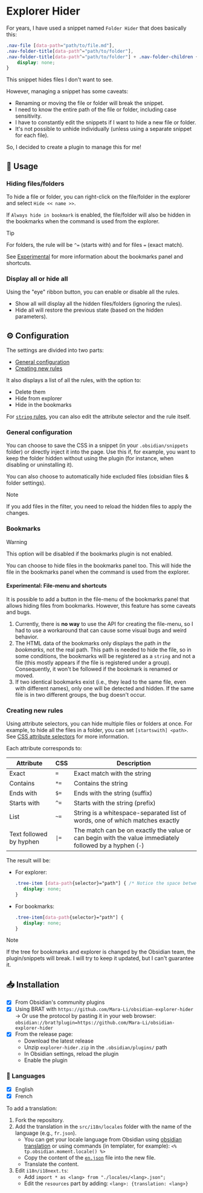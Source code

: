 # Explorer Hider

For years, I have used a snippet named `Folder Hider` that does basically this:

```css
.nav-file [data-path="path/to/file.md"],
.nav-folder-title[data-path^="path/to/folder"],
.nav-folder-title[data-path^="path/to/folder"] + .nav-folder-children {
    display: none;
}
```

This snippet hides files I don't want to see.

However, managing a snippet has some caveats:

- Renaming or moving the file or folder will break the snippet.
- I need to know the entire path of the file or folder, including case sensitivity.
- I have to constantly edit the snippets if I want to hide a new file or folder.
- It's not possible to unhide individually (unless using a separate snippet for each file).

So, I decided to create a plugin to manage this for me!

## 🧰 Usage
### Hiding files/folders

To hide a file or folder, you can right-click on the file/folder in the explorer and select `Hide << name >>`.

If `Always hide in bookmark` is enabled, the file/folder will also be hidden in the bookmarks when the command is used from the explorer.

> [!TIP]
> For folders, the rule will be `^=` (starts with) and for files `=` (exact match).

See [Experimental](#experimental-file-menu-and-shortcuts) for more information about the bookmarks panel and shortcuts.

### Display all or hide all

Using the "eye" ribbon button, you can enable or disable all the rules.

- Show all will display all the hidden files/folders (ignoring the rules).
- Hide all will restore the previous state (based on the hidden parameters).

## ⚙️ Configuration

The settings are divided into two parts:
- [General configuration](#general-configuration)
- [Creating new rules](#creating-new-rules)

It also displays a list of all the rules, with the option to:
- Delete them
- Hide from explorer 
- Hide in the bookmarks

For [`string` rules](#creating-new-rules), you can also edit the attribute selector and the rule itself.

### General configuration

You can choose to save the CSS in a snippet (in your `.obsidian/snippets` folder) or directly inject it into the page. Use this if, for example, you want to keep the folder hidden without using the plugin (for instance, when disabling or uninstalling it).

You can also choose to automatically hide excluded files (obsidian files & folder settings).

> [!NOTE]
> If you add files in the filter, you need to reload the hidden files to apply the changes.

### Bookmarks

> [!warning] 
> This option will be disabled if the bookmarks plugin is not enabled.

You can choose to hide files in the bookmarks panel too. This will hide the file in the bookmarks panel when the command is used from the explorer.

#### Experimental: File-menu and shortcuts

It is possible to add a button in the file-menu of the bookmarks panel that allows hiding files from bookmarks. However, this feature has some caveats and bugs.

1. Currently, there is **no way** to use the API for creating the file-menu, so I had to use a workaround that can cause some visual bugs and weird behavior.
2. The HTML data of the bookmarks only displays the path *in the bookmarks*, not the real path. This path is needed to hide the file, so in some conditions, the bookmarks will be registered as a `string` and not a file (this mostly appears if the file is registered under a group). Consequently, it won't be followed if the bookmark is renamed or moved.
3. If two identical bookmarks exist (i.e., they lead to the same file, even with different names), only one will be detected and hidden. If the same file is in two different groups, the bug doesn't occur.

### Creating new rules

Using attribute selectors, you can hide multiple files or folders at once. For example, to hide all the files in a folder, you can set `[startswith] <path>`. See [CSS attribute selectors](https://developer.mozilla.org/en-US/docs/Web/CSS/Attribute_selectors) for more information.

Each attribute corresponds to:

| Attribute               | CSS    | Description                                                                                            |
| ----------------------- | ------ | ------------------------------------------------------------------------------------------------------ |
| Exact                   | `=`    | Exact match with the string                                                                            |
| Contains                | `*=`   | Contains the string                                                                                    |
| Ends with               | `$=`   | Ends with the string (suffix)                                                                          |
| Starts with             | `^=`   | Starts with the string (prefix)                                                                        |
| List                    | `~=`   | String is a whitespace-separated list of words, one of which matches exactly                           |
| Text followed by hyphen | `\|=`  | The match can be on exactly the value or can begin with the value immediately followed by a hyphen (`-`) |

The result will be:
- For explorer:
   ```css
   .tree-item [data-path{selector}="path"] { /* Notice the space between the class and the attribute */
      display: none;
   }
   ```
- For bookmarks:
   ```css
   .tree-item[data-path{selector}="path"] { 
      display: none;
   }
   ```

> [!Note]
> If the tree for bookmarks and explorer is changed by the Obsidian team, the plugin/snippets will break. I will try to keep it updated, but I can't guarantee it.

## 📥 Installation

- [x] From Obsidian's community plugins
- [X] Using BRAT with `https://github.com/Mara-Li/obsidian-explorer-hider`  
   → Or use the protocol by pasting it in your web browser: `obsidian://brat?plugin=https://github.com/Mara-Li/obsidian-explorer-hider`
- [X] From the release page:
  - Download the latest release
  - Unzip `explorer-hider.zip` in the `.obsidian/plugins/` path
  - In Obsidian settings, reload the plugin
  - Enable the plugin

### 🎼 Languages

- [X] English
- [X] French

To add a translation:

1. Fork the repository.
2. Add the translation in the `src/i18n/locales` folder with the name of the language (e.g., `fr.json`).
   - You can get your locale language from Obsidian using [obsidian translation](https://github.com/obsidianmd/obsidian-translations) or using commands (in templater, for example): `<% tp.obsidian.moment.locale() %>`
   - Copy the content of the [`en.json`](./src/i18n/locales/en.json) file into the new file.
   - Translate the content.
3. Edit `i18n/i18next.ts`:
   - Add `import * as <lang> from "./locales/<lang>.json";`
   - Edit the `resources` part by adding: `<lang>: {translation: <lang>}`

